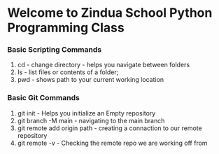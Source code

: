 # Welcome to Zindua School Python Programming Class

### Basic Scripting Commands
1. cd - change directory - helps you navigate between folders
2. ls - list files or contents of a folder;
3. pwd - shows path to your current working location

### Basic Git Commands
1. git init - Helps you initialize an Empty repository
2. git branch -M main - navigating to the main branch 
3. git remote add origin path - creating a connaction to our remote repository
3. git remote -v - Checking the remote repo we are working off from
